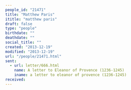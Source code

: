 ```yaml
---
people_id: "21471"
title: "Matthew Paris"
ititle: "matthew paris"
draft: false
type: "people"
birthdate: ""
deathdate: ""
social_title: ""
created: "2013-12-19"
modified: "2013-12-19"
url: "/people/21471.html"
sent:
  - url: letter/666.html
    name: A letter to Eleanor of Provence (1236-1245)
    iname: a letter to eleanor of provence (1236-1245)
received:
---
```

